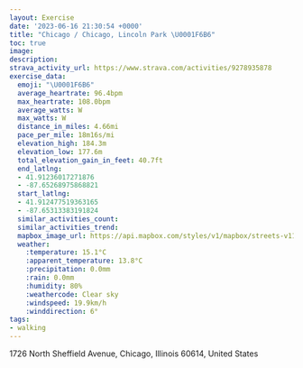 ```yaml
---
layout: Exercise
date: '2023-06-16 21:30:54 +0000'
title: "Chicago / Chicago, Lincoln Park \U0001F6B6"
toc: true
image:
description:
strava_activity_url: https://www.strava.com/activities/9278935878
exercise_data:
  emoji: "\U0001F6B6"
  average_heartrate: 96.4bpm
  max_heartrate: 108.0bpm
  average_watts: W
  max_watts: W
  distance_in_miles: 4.66mi
  pace_per_mile: 18m16s/mi
  elevation_high: 184.3m
  elevation_low: 177.6m
  total_elevation_gain_in_feet: 40.7ft
  end_latlng:
  - 41.91236017271876
  - -87.65268975868821
  start_latlng:
  - 41.912477519363165
  - -87.65313383191824
  similar_activities_count:
  similar_activities_trend:
  mapbox_image_url: https://api.mapbox.com/styles/v1/mapbox/streets-v11/static/path-5+787af2-1.0(umy~Fhw~uO%7DA%40uBH%7B%40C%7BILWAMCIGEOC%5DCuABgCCuCCqLEsJE%7DBAyLMsVAsGDkAGkAEmDEWKOGmCIi%40Ok%40EGGA%7D%40%5E%5BDa%40BuDBwHLwCAkC%40sFL_CDu%40%3F%5BGGMC_%40%3FOBCAm%40Bi%40GqABaAK%7BBTIHJJ%40VETIRHJEJONIF%3FPD%60%40CLEFIBM%3FICWIEKCMGEKG%40%3FBBECEa%40RQL%5DD%5BNGHBF%3FCECWDONI%5CKFEEAI%40mAEUQDULM%3FDA%3FEUaADe%40%40i%40A%7B%40g%40eGQoAMw%40C%7B%40DQFCT%3FXMHMLE%5Ec%40NEJ%3Fp%40b%40%5EP%60%40JZBh%40%40%60%40CdCYxHeBdASdAWjCc%40%60CYnASjE%7B%40nCu%40%7CCiAvAq%40hAu%40n%40%5BbBkARCF%40FHF%5E%40%40BGBB%60%40dBFj%40C%3FAHPdCCtBFhCLjAZpAAb%40HpC%3Fd%40L%60BE%60%40Ld%40FhAIbBD%60BGrDB%7CB%3FdBDvBBnJD%7CBB%5EJl%40%40T%3FpGJ%7CMD%5CJJN%40v%40%3FNDFJD%5EJfXDv%40DHPHBNCjCFlK),pin-s-s+e5b22e(-87.65317,41.91467),pin-s-f+89ae00(-87.65108000000005,41.913710000000044)/auto/800x800?access_token=pk.eyJ1Ijoiam9zaGJlY2ttYW4iLCJhIjoiY205eWR2aDd1MWZ6djJrbXc4a3M0bWZleiJ9.XiG9OWkNcZk2QzjJbxLB4A
  weather:
    :temperature: 15.1°C
    :apparent_temperature: 13.8°C
    :precipitation: 0.0mm
    :rain: 0.0mm
    :humidity: 80%
    :weathercode: Clear sky
    :windspeed: 19.9km/h
    :winddirection: 6°
tags:
- walking
---
```

1726 North Sheffield Avenue, Chicago, Illinois 60614, United States
